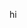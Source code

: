 hi
<!--
<div style="text-align: center;">
<p align="center">
  <img src="https://github.com/user-attachments/assets/4dfbf369-9835-4423-91a5-a06735fd8d13" alt="git" />
</p>
</div>

<div style="text-align: center;">
  <p align="center">
  <img src="https://github.com/user-attachments/assets/8ca56733-7d1e-425c-b449-91b5cc9703dd" alt="git" />
  </p>
</div>


**PaulaDev12/PaulaDev12** is a ✨ _special_ ✨ repository because its `README.md` (this file) appears on your GitHub profile.

Here are some ideas to get you started:

- 🔭 I’m currently working on ...
- 🌱 I’m currently learning ...
- 👯 I’m looking to collaborate on ...
- 🤔 I’m looking for help with ...
- 💬 Ask me about ...
- 📫 How to reach me: ...
- 😄 Pronouns: ...
- ⚡ Fun fact: ...
-->
